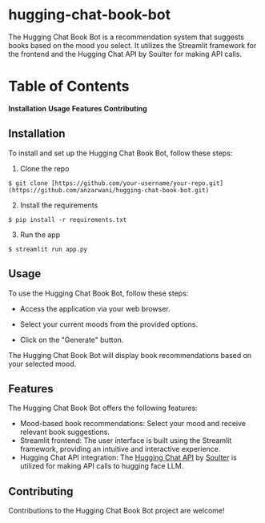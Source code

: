 # hugging-chat-book-bot

The Hugging Chat Book Bot is a recommendation system that suggests books based on the mood you select. It utilizes the Streamlit framework for the frontend and the Hugging Chat API by Soulter for making API calls.

# Table of Contents
**Installation**
**Usage**
**Features**
**Contributing**

## Installation
To install and set up the Hugging Chat Book Bot, follow these steps:

1. Clone the repo

`$ git clone [https://github.com/your-username/your-repo.git](https://github.com/anzarwani/hugging-chat-book-bot.git)`

2. Install the requirements

`$ pip install -r requirements.txt`

3. Run the app

`$ streamlit run app.py`

## Usage
To use the Hugging Chat Book Bot, follow these steps:

- Access the application via your web browser.

- Select your current moods from the provided options.

- Click on the "Generate" button.

The Hugging Chat Book Bot will display book recommendations based on your selected mood.

## Features
The Hugging Chat Book Bot offers the following features:

- Mood-based book recommendations: Select your mood and receive relevant book suggestions.
- Streamlit frontend: The user interface is built using the Streamlit framework, providing an intuitive and interactive experience.
- Hugging Chat API integration: The [Hugging Chat API](https://github.com/Soulter/hugging-chat-api) by [Soulter](https://github.com/Soulter) is utilized for making API calls to hugging face LLM.

## Contributing
Contributions to the Hugging Chat Book Bot project are welcome!
